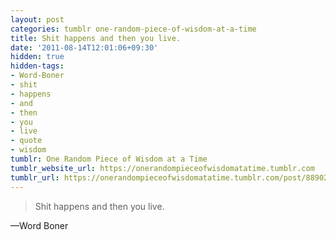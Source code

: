 ```yaml
---
layout: post
categories: tumblr one-random-piece-of-wisdom-at-a-time
title: Shit happens and then you live.
date: '2011-08-14T12:01:06+09:30'
hidden: true
hidden-tags:
- Word-Boner
- shit
- happens
- and
- then
- you
- live
- quote
- wisdom
tumblr: One Random Piece of Wisdom at a Time
tumblr_website_url: https://onerandompieceofwisdomatatime.tumblr.com
tumblr_url: https://onerandompieceofwisdomatatime.tumblr.com/post/8890257467/shit-happens-and-then-you-live
---
```

> Shit happens and then you live.

—Word Boner
